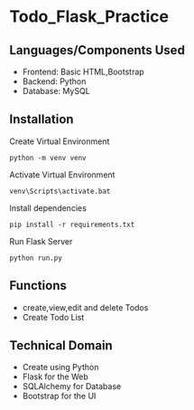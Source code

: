 # Todo_Flask_Practice
## Languages/Components Used

- Frontend: Basic HTML,Bootstrap
- Backend: Python
- Database: MySQL

## Installation

Create Virtual Environment

```
python -m venv venv
```

Activate Virtual Environment

```
venv\Scripts\activate.bat
```

Install dependencies

```
pip install -r requirements.txt
```

Run Flask Server

```
python run.py
```

## Functions

- create,view,edit and delete Todos
- Create Todo List
## Technical Domain

- Create using Python
- Flask for the Web
- SQLAlchemy for Database
- Bootstrap for the UI
  
